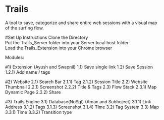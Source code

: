 # Trails
A tool to save, categorize and share entire web sessions with a visual map of the surfing flow.

#Set Up Instructions
Clone the Directory <br />
Put the Trails_Server folder into your Server local host folder <br />
Load the Trails_Extension into your Chrome browser<br />

Modules:

#1) Extension (Ayush and Swapnil)
  1.1) Save single link 
  1.2) Save Session
    1.2.1) Add name / tags

#2) Website
  2.1) Search Bar
    2.1.1) Tag
    2.1.2) Session Title
  2.2) Website Thumbnail
    2.2.1) Screenshot
    2.2.2) Title & Tags
  2.3) Flow Stack
    2.3.1) Map Dynamic Page
    2.3.2) Share
    
#3) Trails Engine
  3.1) Database(NoSql) (Aman and Subhojeet)
    3.1.1) Link Address
    3.1.2) Tags
    3.1.3) Screenshot
    3.1.4) Time
  3.2) Tag System
  3.3) Map
    3.3.1) Time
    3.3.2) Transition type
